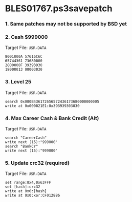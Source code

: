 # BLES01767.ps3savepatch

### 1.  Same patches may not be supported by BSD yet
### 2. Cash $999000

Target File: `USR-DATA`

```
8001000A 57616C6C
65744361 73680000
2800000F 39393930
18000013 00003030
```

### 3. Level 25

Target File: `USR-DATA`

```
search 0x000B436172656572436173680000000005
write at 0x000021E1:0x393939303030
```

### 4. Max Career Cash & Bank Credit (Alt)

Target File: `USR-DATA`

```
search "CareerCash"
write next (15):"999000"
search "BankCr"
write next (15):"999000"
```

### 5. Update crc32 (required)

Target File: `USR-DATA`

```
set range:0x4,0x63FFF
set [hash]:crc32
write at 0x0:[hash]
write at 0x0:xor:CF012886
```

